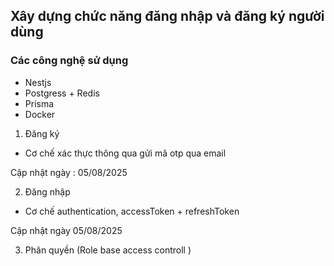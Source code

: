 ## Xây dựng chức năng đăng nhập và đăng ký người dùng

### Các công nghệ sử dụng

- Nestjs
- Postgress + Redis
- Prisma
- Docker

1. Đăng ký

- Cơ chế xác thực thông qua gửi mã otp qua email

Cập nhật ngày : 05/08/2025

2. Đăng nhập

- Cơ chế authentication, accessToken + refreshToken

Cập nhật ngày 05/08/2025

3. Phân quyền (Role base access controll <rbac>)
